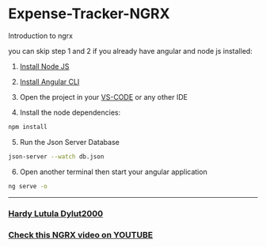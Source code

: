 # Expense-Tracker-NGRX

Introduction to ngrx

you can skip step 1 and 2 if you already have angular and node js installed:

1. [Install Node JS](https://nodejs.org/en/download)

2. [Install Angular CLI](https://www.npmjs.com/package/@angular/cli)

3. Open the project in your [VS-CODE](https://code.visualstudio.com/download) or any other IDE

4. Install the node dependencies:

```bash
npm install
```

5. Run the Json Server Database

```bash
json-server --watch db.json
```

6. Open another terminal then start your angular application

```bash
ng serve -o
```

<hr />

### [Hardy Lutula Dylut2000](https://github.com/dylut2000)



### [Check this NGRX video on YOUTUBE](https://www.youtube.com/watch?v=hoPZCrXkIM4&t=2409s)
